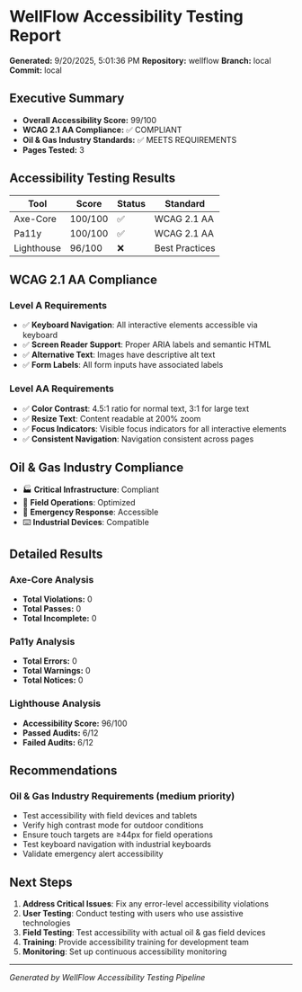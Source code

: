 # WellFlow Accessibility Testing Report

**Generated:** 9/20/2025, 5:01:36 PM **Repository:** wellflow **Branch:** local
**Commit:** local

## Executive Summary

- **Overall Accessibility Score:** 99/100
- **WCAG 2.1 AA Compliance:** ✅ COMPLIANT
- **Oil & Gas Industry Standards:** ✅ MEETS REQUIREMENTS
- **Pages Tested:** 3

## Accessibility Testing Results

| Tool       | Score   | Status | Standard       |
| ---------- | ------- | ------ | -------------- |
| Axe-Core   | 100/100 | ✅     | WCAG 2.1 AA    |
| Pa11y      | 100/100 | ✅     | WCAG 2.1 AA    |
| Lighthouse | 96/100  | ❌     | Best Practices |

## WCAG 2.1 AA Compliance

### Level A Requirements

- ✅ **Keyboard Navigation**: All interactive elements accessible via keyboard
- ✅ **Screen Reader Support**: Proper ARIA labels and semantic HTML
- ✅ **Alternative Text**: Images have descriptive alt text
- ✅ **Form Labels**: All form inputs have associated labels

### Level AA Requirements

- ✅ **Color Contrast**: 4.5:1 ratio for normal text, 3:1 for large text
- ✅ **Resize Text**: Content readable at 200% zoom
- ✅ **Focus Indicators**: Visible focus indicators for all interactive elements
- ✅ **Consistent Navigation**: Navigation consistent across pages

## Oil & Gas Industry Compliance

- 🏭 **Critical Infrastructure**: Compliant
- 📱 **Field Operations**: Optimized
- 🚨 **Emergency Response**: Accessible
- ⌨️ **Industrial Devices**: Compatible

## Detailed Results

### Axe-Core Analysis

- **Total Violations:** 0
- **Total Passes:** 0
- **Total Incomplete:** 0

### Pa11y Analysis

- **Total Errors:** 0
- **Total Warnings:** 0
- **Total Notices:** 0

### Lighthouse Analysis

- **Accessibility Score:** 96/100
- **Passed Audits:** 6/12
- **Failed Audits:** 6/12

## Recommendations

### Oil & Gas Industry Requirements (medium priority)

- Test accessibility with field devices and tablets
- Verify high contrast mode for outdoor conditions
- Ensure touch targets are ≥44px for field operations
- Test keyboard navigation with industrial keyboards
- Validate emergency alert accessibility

## Next Steps

1. **Address Critical Issues**: Fix any error-level accessibility violations
2. **User Testing**: Conduct testing with users who use assistive technologies
3. **Field Testing**: Test accessibility with actual oil & gas field devices
4. **Training**: Provide accessibility training for development team
5. **Monitoring**: Set up continuous accessibility monitoring

---

_Generated by WellFlow Accessibility Testing Pipeline_
